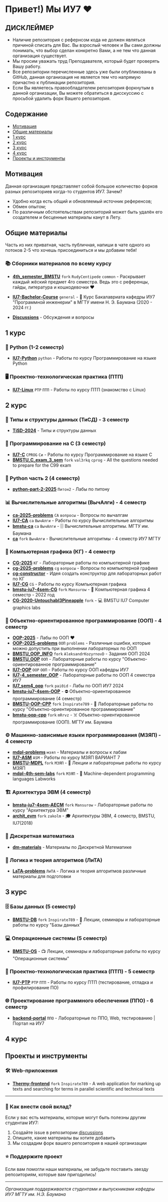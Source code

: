 # Привет!) Мы ИУ7 ❤️

## **ДИСКЛЕЙМЕР**
- Наличие репозитория с рефернсом кода не должен являться причиной списать для Вас. Вы взрослый человек и Вы сами должны понимать, что выбор сделан конкретно Вами, а не тем что данная организация существует.
- Мы просим уважать труд Преподавателя, который будет проверять Вашу работу.
- Все репозитории перечисленные здесь уже были опубликованы в GitHub, данная организация не является тем что напрямую причастно к публикации репозитория.
- Если Вы являетесь правообладателем репозитория форкнутым в данной организации, Вы можете обратиться в дисскуссию с просьбой удалить форк Вашего репозитория.


## Содержание
- [Мотивация](#мотивация)
- [Общие материалы](#общие-материалы)
- [1 курс](#1-курс)
- [2 курс](#2-курс)
- [3 курс](#3-курс)
- [4 курс](#4-курс)
- [Проекты и инструменты](#проекты-и-инструменты)

## Мотивация

Данная организация представляет собой большое количество форков разных репозиториев когда-то студентов ИУ7. Зачем? 
- Удобно когда есть общий и обновляемый источник референсов;
- Обмен опытом;
- По различным обстоятельствам репозиторий может быть удалён его создателем и бесценные материалы канут в Лету.

## Общие материалы

Часть из них приватная, часть публичная, напиши в чате одного из потоков 2-5 что хочешь присоединиться и мы добавим тебя!

### 📚 Сборники материалов по всему курсу
- [**4th_semester_BMSTU**](https://github.com/bmstu-software-engineering/fork-RudyCentipede-4th_semester_BMSTU) `fork` `RudyCentipede` `common` - Раскрывает каждый жёский предмет 4го семестра. Ведь это с референцы, гайды, литература и кошкодевочки ♥️ 

- [**IU7-Bachelor-Course**](https://github.com/bmstu-software-engineering/fork-Mansurow-IU7-Bachelor-Course) `general` - 🐳 Курс Бакалавриата кафедры ИУ7 "Программной инженерии" в МГТУ имени Н. Э. Баумана (2020 - 2024 гг.)
- [**Discussions**](https://github.com/bmstu-software-engineering/discussions) - Обсуждения и вопросы

## 1 курс

### 🐍 Python (1-2 семестр)
- [**IU7-Python**](https://github.com/bmstu-software-engineering/fork-Danilado-IU7-Python) `python` - Работы по курсу Программирование на языке Python

### 🖥️ Проектно-технологическая практика (ПТП)
- [**IU7-Linux**](https://github.com/bmstu-software-engineering/fork-Danilado-IU7-Linux) `PTP` `ПТП` - Работы по курсу ПТП (знакомство с Linux)

## 2 курс

### 💾 Типы и структуры данных (ТиСД) - 3 семестр
- [**TiSD-2024**](https://github.com/bmstu-software-engineering/TiSD-2024) - Типы и структуры данных

### 🔧 Программирование на С (3 семестр)
- [**IU7-C**](https://github.com/bmstu-software-engineering/fork-Danilado-IU7-C) `CPROG` `Си` - Работы по курсу Программирование на языке C
- [**BMSTU_C_exam_3_sem**](https://github.com/bmstu-software-engineering/fork-val3rkq-BMSTU_C_exam_3_sem) `fork` `val3rkq` `cprog` - All the questions needed to prepare for the C99 exam

### 🐍 Python часть 2 (4 семестр)
- [**python-part-2-2025**](https://github.com/bmstu-software-engineering/python-part-2-2025) `Питон2` - Лабы по питону

### 📊 Вычислительные алгоритмы (ВычАлги) - 4 семестр
- [**ca-2025-problems**](https://github.com/bmstu-software-engineering/ca-2025-problems) `CA` `вопросы` - Вопросы по вычалгам
- [**IU7-CA**](https://github.com/bmstu-software-engineering/fork-Danilado-IU7-CA) `ca` `ВычАлги` - Работы по курсу Вычислительные алгоритмы
- [**bmstu-ca**](https://github.com/bmstu-software-engineering/fork-mRrvz-bmstu-ca) `ca` `ВычАлги` - 🗄 Вычислительные алгоритмы. МГТУ им. Баумана
- [**ca**](https://github.com/bmstu-software-engineering/fork-Ratwe-ca) `fork` `ВычАлги` - Вычислительные алгоритмы - 4 семестр ИУ7 МГТУ

### 🎨 Компьютерная графика (КГ) - 4 семестр
- [**CG-2025**](https://github.com/bmstu-software-engineering/CG-2025) `КГ` - Лабораторные работы по компьютерной графике
- [**cg-2025-problems**](https://github.com/bmstu-software-engineering/cg-2025-problems) `cg` `вопросы` - Вопросы по компьютерной графике
- [**cg-constructor**](https://github.com/bmstu-software-engineering/cg-constructor) - Идея создать конструктор для лабораторных работ по КГ
- [**IU7-CG**](https://github.com/bmstu-software-engineering/fork-Danilado-IU7-CG) `CG` - Работы по курсу Компьютерная графика
- [**bmstu-iu7-4sem-CG**](https://github.com/bmstu-software-engineering/fork-Mansurow-bmstu-iu7-4sem-CG) `fork` `Mansurow` - 🏫 Компьютерная графика 4 семестр - 2022 год
- [**CG-2020-Untouchabl3Pineapple**](https://github.com/bmstu-software-engineering/fork-CG-2020-Untouchabl3Pineapple) `fork` - 💻 BMSTU IU7 Computer graphics labs

### 🎯 Объектно-ориентированное программирование (ООП) - 4 семестр
- [**OOP-2025**](https://github.com/bmstu-software-engineering/OOP-2025) - Лабы по ООП ❤️
- [**OOP-2025-problems**](https://github.com/bmstu-software-engineering/OOP-2025-problems) `ООП` `problems` - Различные ошибки, которые можно допустить при выполнении лабораторных по ООП
- [**BMSTU_OOP_INFO**](https://github.com/bmstu-software-engineering/fork-AleksandrKozyrnovD-BMSTU_OOP_INFO) `fork` `AleksandrKozyrnovD` - Задания ООП 2024
- [**BMSTU_OOP**](https://github.com/bmstu-software-engineering/fork-HanSoloCh-BMSTU_OOP) `ООП` - Лабораторные работы по курсу "Объектно-ориентированное программирование"
- [**IU7-OOP**](https://github.com/bmstu-software-engineering/fork-Danilado-IU7-OOP) `OOP` `ООП` - Работы по курсу ООП кафедры ИУ7
- [**IU7-4_semester_OOP**](https://github.com/bmstu-software-engineering/fork-mtKepochka-IU7-4_semester_OOP) - Лабораторные работы по ООП 4 семестра ИУ7
- [**IU7_sem4_oop**](https://github.com/bmstu-software-engineering/fork-pai0id-IU7_sem4_oop) `fork` `pai0id` - Лабы по ООП ИУ7 2024
- [**bmstu-iu7-4sem-OOP**](https://github.com/bmstu-software-engineering/fork-Mansurow-bmstu-iu7-4sem-OOP) - ⛔ Объектно-ориентированное программирование (4 семестр)
- [**BMSTU-OOP-CPP**](https://github.com/bmstu-software-engineering/fork-Inspirate789-BMSTU-OOP-CPP) `fork` `Inspirate789` - 🔮 Лабораторные работы по курсу "Объектно-ориентированное программирование"
- [**bmstu-oop-cpp**](https://github.com/bmstu-software-engineering/fork-mRrvz-bmstu-oop-cpp) `fork` `mRrvz` - ☠️ Объектно-ориентированное программирование (ООП). МГТУ им. Баумана

### ⚙️ Машинно-зависимые языки программирования (МЗЯП) - 4 семестр
- [**mdpl-problems**](https://github.com/bmstu-software-engineering/mdpl-problems) `мзяп` - Материалы и вопросы к лабам
- [**IU7-ASM**](https://github.com/bmstu-software-engineering/fork-Danilado-IU7-ASM) `ASM` - Работы по курсу МЗЯП ВАРИАНТ 7
- [**BMSTU-MDPL**](https://github.com/bmstu-software-engineering/fork-Inspirate789-BMSTU-MDPL) `fork` `МЗЯП` - 💾 Лекции и лабораторные работы по курсу МЗЯП
- [**mdpl-4th-sem-labs**](https://github.com/bmstu-software-engineering/fork-hackfeed-mdpl-4th-sem-labs) `fork` `МЗЯП` - 🧰 Machine-dependent programming languages Labworks

### 🏗️ Архитектура ЭВМ (4 семестр)
- [**bmstu-iu7-4sem-AECM**](https://github.com/bmstu-software-engineering/fork-Mansurow-bmstu-iu7-4sem-AECM) `fork` `Mansurow` - Лабораторные работы по курсу "Архитектура ЭВМ"
- [**archit_evm**](https://github.com/bmstu-software-engineering/fork-zakolm-archit_evm) `fork` `zakolm` - 🎓 Архитектуры ЭВМ, 4 семестр, BMSTU, IU7(2018)

### 🧮 Дискретная математика
- [**dm-materials**](https://github.com/bmstu-software-engineering/dm-materials) - Материалы по Дискретной Математике

### 🎲 Логика и теория алгоритмов (ЛиТА)
- [**LaTA-problems**](https://github.com/bmstu-software-engineering/LaTA-problems) `ЛиТА` - Логика и теория алгоритмов различные материалы для подготовки

## 3 курс

### 🗄️ Базы данных (5 семестр)
- [**BMSTU-DB**](https://github.com/bmstu-software-engineering/fork-Inspirate789-BMSTU-DB) `fork` `Inspirate789` - 📁 Лекции, семинары и лабораторные работы по курсу "Базы данных"

### 💻 Операционные системы (5 семестр)
- [**BMSTU-OS**](https://github.com/bmstu-software-engineering/fork-Inspirate789-BMSTU-OS) - 📺 Лекции, семинары и лабораторные работы по курсу "Операционные системы"

### 🔧 Проектно-технологическая практика (ПТП) - 5 семестр
- [**IU7-PTP**](https://github.com/bmstu-software-engineering/fork-Danilado-IU7-PTP) `PTP` `ПТП` - Работы по курсу ПТП (тестирование, отладка и профилирование ПО)

### 🌐 Проектирование программного обеспечения (ППО) - 6 семестр
- [**backend-portal**](https://github.com/bmstu-software-engineering/fork-ppo-bmstu-iu7-backend-portal) `ППО` - Лабораторные по ППО, Web, тестированию | Портал на ИУ7

## 4 курс

## Проекты и инструменты

### 🛠️ Web-приложения
- [**Thermy-frontend**](https://github.com/bmstu-software-engineering/fork-Inspirate789-Thermy-frontend) `fork` `Inspirate789` - A web application for marking up texts and searching for terms in parallel scientific and technical texts

---

### 🤝 Как внести свой вклад?

Если у вас есть материалы, которые могут быть полезны другим студентам ИУ7:
1. Создайте issue в репозитории [discussions](https://github.com/bmstu-software-engineering/discussions)
2. Опишите, какие материалы вы хотите добавить
3. Мы создадим форк вашего репозитория в нашей организации

### ⭐ Поддержите проект

Если вам помогли наши материалы, не забудьте поставить звезду репозиториям, которые вам пригодились!

---

*Организация поддерживается студентами и выпускниками кафедры ИУ7 МГТУ им. Н.Э. Баумана*
